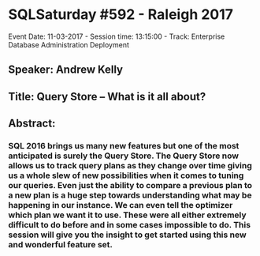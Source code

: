 # SQLSaturday #592 - Raleigh 2017
Event Date: 11-03-2017 - Session time: 13:15:00 - Track: Enterprise Database Administration  Deployment
## Speaker: Andrew Kelly
## Title: Query Store – What is it all about?
## Abstract:
### SQL 2016 brings us many new features but one of the most anticipated is surely the Query Store. The Query Store now allows us to track query plans as they change over time giving us a whole slew of new possibilities when it comes to tuning our queries. Even just the ability to compare a previous plan to a new plan is a huge step towards understanding what may be happening in our instance. We can even tell the optimizer which plan we want it to use. These were all either extremely difficult to do before and in some cases impossible to do. This session will give you the insight to get started using this new and wonderful feature set.

